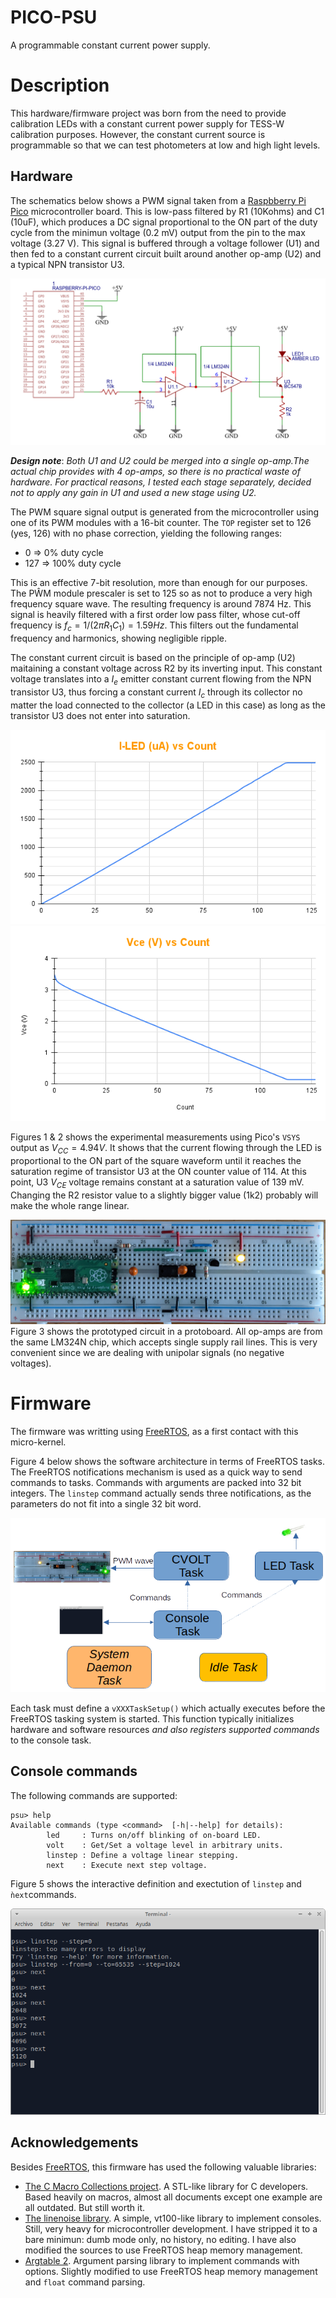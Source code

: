 # PICO-PSU
A programmable constant current power supply.

# Description
This hardware/firmware project was born from the need to provide calibration LEDs with a constant current power supply for TESS-W calibration purposes.
However, the constant current source is programmable so that we can test photometers at low and high light levels.

## Hardware

The schematics below shows a PWM signal taken from a [Raspbberry Pi Pico](https://www.raspberrypi.com/documentation/microcontrollers/raspberry-pi-pico.html) microcontroller board. This is low-pass filtered by R1 (10Kohms) and C1 (10uF), which produces a DC signal proportional to the ON part of the duty cycle from the minimun voltage (0.2 mV) output from the pin to the max voltage (3.27 V). This signal is buffered through a voltage follower (U1) and then fed to a constant current circuit built around another op-amp (U2) and a typical NPN transistor U3.

![Schematics](doc/img/schematics_pico-psu.png)

***Design note***: *Both U1 and U2 could be merged into a single op-amp.The actual chip provides with 4 op-amps, so there is no practical waste of hardware. For practical reasons, I tested each stage separately, decided not to apply any gain in U1 and used a new stage using U2.*

The PWM square signal output is generated  from the microcontroller using one of its PWM modules with a 16-bit counter. 
The `TOP` register set to 126 (yes, 126) with no phase correction, yielding the following ranges:

- 0 => 0% duty cycle
- 127 => 100% duty cycle

This is an effective 7-bit resolution, more than enough for our purposes. The PŴM module prescaler is set to 125 so as not to produce a very high frequency square wave. The resulting frequency is around 7874 Hz. This signal is heavily filtered with a first order low pass filter, whose cut-off frequency is $f_c = 1/(2\pi R_1C_1) = 1.59 Hz$. This filters out the fundamental frequency and harmonics, showing negligible ripple.

The constant current circuit is based on the principle of op-amp (U2) maitaining a constant voltage across R2 by its inverting input. 
This constant voltage translates into a $I_e$ emitter constant current flowing from the NPN transistor U3, thus forcing a constant current $I_c$ through its collector no matter the load connected to the collector (a LED in this case) as long as the transistor U3 does not enter into saturation.

![Figure 1](doc/img/current_vs_count.png)
![Figure 2](doc/img/Vce_vs_count.png)

Figures 1 & 2 shows the experimental measurements using Pico's `VSYS` output as $V_{CC} = 4.94V$. It shows that the current flowing through the LED is proportional to the ON part of the square waveform until it reaches the saturation regime of transistor U3 at the ON counter value of 114. At this point, U3 $V_ {CE}$ voltage remains constant at a saturation value of 139 mV. Changing the R2 resistor value to a slightly bigger value (1k2) probably will make the whole range linear.

![Figure 3](doc/img/protoboard_pico-psu.jpg) 
Figure 3 shows the prototyped circuit in a protoboard. All op-amps are from the same LM324N chip, which accepts single supply rail lines. This is very convenient since we are dealing with unipolar signals (no negative voltages).

# Firmware
The firmware was writting using [FreeRTOS](https://www.freertos.org/), as a first contact with this micro-kernel.

Figure 4 below shows the software architecture in terms of FreeRTOS tasks. The FreeRTOS notifications mechanism is used as a quick way to send
commands to tasks. Commands with arguments are packed into 32 bit integers. The `linstep` command actually sends three notifications, as the
parameters do not fit into a single 32 bit word.

![Figure 4](doc/img/architecture.png)

Each task must define a `vXXXTaskSetup()` which actually executes before the FreeRTOS tasking system is started. 
This function typically initializes hardware and software resources *and also registers supported commands* to the console task.

## Console commands

The following commands are supported:
```
psu> help
Available commands (type <command>  [-h|--help] for details):
        led     : Turns on/off blinking of on-board LED.
        volt    : Get/Set a voltage level in arbitrary units.
        linstep : Define a voltage linear stepping.
        next    : Execute next step voltage.
``` 

Figure 5 shows the interactive definition and exectution of `linstep` and `ǹext`commands.

![Figure 5](doc/img/console.png)

## Acknowledgements
Besides [FreeRTOS](https://www.freertos.org/), this firmware has used the following valuable libraries:
* [The C Macro Collections project](https://github.com/LeoVen/C-Macro-Collections). A STL-like library for C developers. Based heavily on macros, almost all documents except one example are all outdated. But still worth it.
* [The linenoise library](https://github.com/antirez/linenoise). A simple, vt100-like library to implement consoles. Still, very heavy for microcontroller development. I have stripped it to a bare minimun: dumb mode only, no history, no editing. I have also modified the sources to use FreeRTOS heap memory management.
* [Argtable 2](https://github.com/jonathanmarvens/argtable2). Argument parsing library to implement commands with options. Slightly modified to use  FreeRTOS heap memory management and `float` command parsing.
